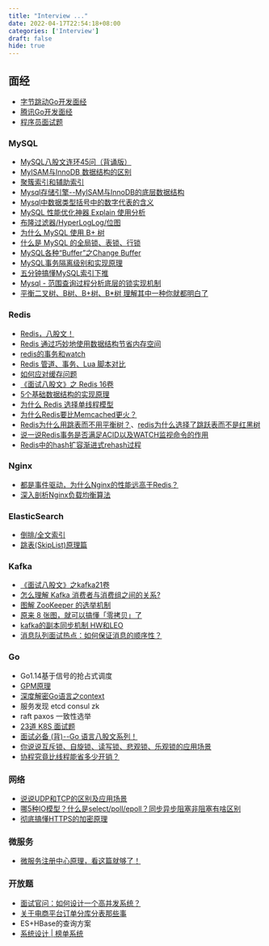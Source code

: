 ```yaml
---
title: "Interview ..."
date: 2022-04-17T22:54:18+08:00
categories: ['Interview']
draft: false
hide: true
---
```


## 面经
* [字节跳动Go开发面经](https://www.iamshuaidi.com/bytedance-go)
* [腾讯Go开发面经](https://www.iamshuaidi.com/tencent-go)
* [程序员面试题](https://www.mianshi.work/?company=toutiao)

### MySQL
* [MySQL八股文连环45问（背诵版）](https://zhuanlan.zhihu.com/p/403656116)
* [MyISAM与InnoDB 数据结构的区别](https://zhuanlan.zhihu.com/p/343746709)
* [聚簇索引和辅助索引](https://zhuanlan.zhihu.com/p/371167166)
* [Mysql存储引擎--MyISAM与InnoDB的底层数据结构](https://www.cnblogs.com/zhangdanyang95/p/11384785.html)
* [Mysql中数据类型括号中的数字代表的含义](https://www.cnblogs.com/loren-yang/p/7512258.html)
* [MySQL 性能优化神器 Explain 使用分析](https://segmentfault.com/a/1190000008131735)
* [布隆过滤器/HyperLogLog/位图](https://hogwartsrico.github.io/2020/06/08/BloomFilter-HyperLogLog-BitMap/index.html)
* [为什么 MySQL 使用 B+ 树](https://draveness.me/whys-the-design-mysql-b-plus-tree/)
* [什么是 MySQL 的全局锁、表锁、行锁](https://segmentfault.com/a/1190000039848201)
* [MySQL各种“Buffer”之Change Buffer](https://www.modb.pro/db/112469)
* [MySQL事务隔离级别和实现原理](https://zhuanlan.zhihu.com/p/117476959)
* [五分钟搞懂MySQL索引下推](https://www.cnblogs.com/three-fighter/p/15246577.html)
* [Mysql - 范围查询过程分析底层的锁实现机制](https://blog.csdn.net/it_lihongmin/article/details/115337587)
* [平衡二叉树、B树、B+树、B*树 理解其中一种你就都明白了](https://zhuanlan.zhihu.com/p/27700617)


### Redis
* [Redis，八股文！](https://jishuin.proginn.com/p/763bfbd66f14)
* [Redis 通过巧妙地使用数据结构节省内存空间](https://blog.csdn.net/qq_39751320/article/details/108862584)
* [redis的事务和watch](https://www.jianshu.com/p/361cb9cd13d5)
* [Redis 管道、事务、Lua 脚本对比](https://blog.csdn.net/qq_35787138/article/details/113741467)
* [如何应对缓存问题](https://gongfukangee.github.io/2019/04/02/Cache/#%E7%BC%93%E5%AD%98%E7%A9%BF%E9%80%8F)
* [《面试八股文》之 Redis 16卷](https://juejin.cn/post/6989153296808149029)
* [5个基础数据结构的实现原理]()
* [为什么 Redis 选择单线程模型](https://draveness.me/whys-the-design-redis-single-thread/)
* [为什么Redis要比Memcached更火？](https://cloud.tencent.com/developer/article/1697819)
* [Redis为什么用跳表而不用平衡树？](https://zhuanlan.zhihu.com/p/23370124)、[redis为什么选择了跳跃表而不是红黑树](https://blog.csdn.net/qq9808/article/details/104865385)
* [说一说Redis事务是否满足ACID以及WATCH监视命令的作用](https://blog.csdn.net/qq_39794062/article/details/120426301)
* [Redis中的hash扩容渐进式rehash过程](https://zhuanlan.zhihu.com/p/400625895)



### Nginx
* [都是事件驱动，为什么Nginx的性能远高于Redis？](https://www.taohui.tech/2020/12/14/nginx/%E9%83%BD%E6%98%AF%E4%BA%8B%E4%BB%B6%E9%A9%B1%E5%8A%A8%EF%BC%8C%E4%B8%BA%E4%BB%80%E4%B9%88nginx%E7%9A%84%E6%80%A7%E8%83%BD%E8%BF%9C%E9%AB%98%E4%BA%8Eredis%EF%BC%9F/)
* [深入剖析Nginx负载均衡算法](https://www.taohui.tech/2021/02/08/nginx/%E6%B7%B1%E5%85%A5%E5%89%96%E6%9E%90Nginx%E8%B4%9F%E8%BD%BD%E5%9D%87%E8%A1%A1%E7%AE%97%E6%B3%95/)

### ElasticSearch
* [倒排/全文索引](https://zhuanlan.zhihu.com/p/33671444)
* [跳表(SkipList)原理篇](https://www.cnblogs.com/Laymen/p/14084664.html)


### Kafka
* [《面试八股文》之kafka21卷](https://juejin.cn/post/6982851330234646565)
* [怎么理解 Kafka 消费者与消费组之间的关系?](https://segmentfault.com/a/1190000039125247)
* [图解 ZooKeeper 的选举机制](https://segmentfault.com/a/1190000039385874)
* [原来 8 张图，就可以搞懂「零拷贝」了](https://www.cnblogs.com/xiaolincoding/p/13719610.html)
* [kafka的副本同步机制 HW和LEO](https://www.cfanz.cn/mobile/resource/detail/lBAxElXWnQjmO)
* [消息队列面试热点：如何保证消息的顺序性？](https://juejin.cn/post/6844904000098140173)


### Go
* Go1.14基于信号的抢占式调度
* [GPM原理](https://learnku.com/articles/41728)
* [深度解密Go语言之context](https://zhuanlan.zhihu.com/p/68792989)
* 服务发现 etcd consul zk
* raft paxos 一致性选举
* [23道 K8S 面试题](https://www.modb.pro/db/99717)
* [面试必备 (背)--Go 语言八股文系列！](https://xie.infoq.cn/article/ac87ac5f9e8def9f91b817bf9)
* [你说说互斥锁、自旋锁、读写锁、悲观锁、乐观锁的应用场景](https://cloud.tencent.com/developer/article/1700079)
* [协程究竟比线程能省多少开销？](https://segmentfault.com/a/1190000037676163)


### 网络
* [说说UDP和TCP的区别及应用场景](https://segmentfault.com/a/1190000021815671)
* [哪5种IO模型？什么是select/poll/epoll？同步异步阻塞非阻塞有啥区别](https://www.cnblogs.com/yangjianyong-bky/articles/14608585.html)
* [彻底搞懂HTTPS的加密原理](https://zhuanlan.zhihu.com/p/43789231)


### 微服务
* [微服务注册中心原理，看这篇就够了！](https://www.cnblogs.com/haha12/p/11532910.html)


### 开放题
* [面试官问：如何设计一个高并发系统？](https://blog.51cto.com/u_15420855/4713743)
* [关于电商平台订单分库分表那些事](https://www.cnblogs.com/ZJOE80/p/15763170.html)
* ES+HBase的查询方案
* [系统设计 | 榜单系统](https://zhuanlan.zhihu.com/p/477724438)

